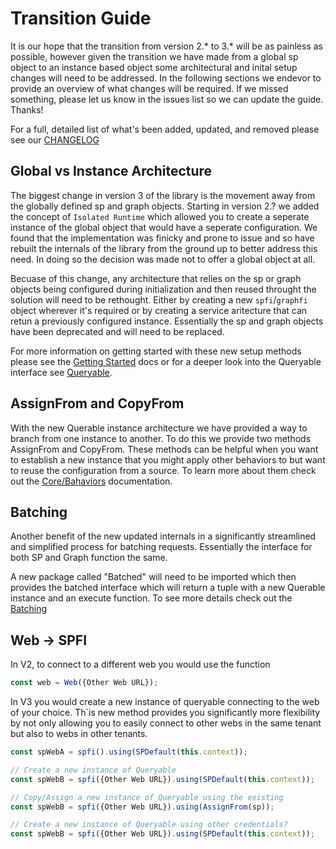 # Transition Guide

It is our hope that the transition from version 2.* to 3.* will be as painless as possible, however given the transition we have made from a global sp object to an instance based object some architectural and inital setup changes will need to be addressed. In the following sections we endevor to provide an overview of what changes will be required. If we missed something, please let us know in the issues list so we can update the guide. Thanks!

For a full, detailed list of what's been added, updated, and removed please see our [CHANGELOG](../../CHANGELOG.md)

## Global vs Instance Architecture

The biggest change in version 3 of the library is the movement away from the globally defined sp and graph objects. Starting in version 2.? we added the concept of `Isolated Runtime` which allowed you to create a seperate instance of the global object that would have a seperate configuration. We found that the implementation was finicky and prone to issue and so have rebuilt the internals of the library from the ground up to better address this need. In doing so the decision was made not to offer a global object at all.

Becuase of this change, any architecture that relies on the sp or graph objects being configured during initialization and then reused throught the solution will need to be rethought. Either by creating a new `spfi`/`graphfi` object wherever it's required or by creating a service aritecture that can retun a previously configured instance. Essentially the sp and graph objects have been deprecated and will need to be replaced.

For more information on getting started with these new setup methods please see the [Getting Started](./getting-started.md) docs or for a deeper look into the Queryable interface see [Queryable](./querable/index.md).

## AssignFrom and CopyFrom

With the new Querable instance architecture we have provided a way to branch from one instance to another. To do this we provide two methods AssignFrom and CopyFrom. These methods can be helpful when you want to establish a new instance that you might apply other behaviors to but want to reuse the configuration from a source. To learn more about them check out the [Core/Bahaviors](./core/behaviors.md) documentation.

## Batching

Another benefit of the new updated internals in a significantly streamlined and simplified process for batching requests. Essentially the interface for both SP and Graph function the same.

A new package called "Batched" will need to be imported which then provides the batched interface which will return a tuple with a new Querable instance and an execute function. To see more details check out the [Batching](./concepts/batching.md)

## Web -> SPFI

In V2, to connect to a different web you would use the function

```ts
const web = Web({Other Web URL});
```

In V3 you would create a new instance of queryable connecting to the web of your choice. Th`is new method provides you significantly more flexibility by not only allowing you to easily connect to other webs in the same tenant but also to webs in other tenants.

```ts
const spWebA = spfi().using(SPDefault(this.context));

// Create a new instance of Queryable
const spWebB = spfi({Other Web URL}).using(SPDefault(this.context));

// Copy/Assign a new instance of Queryable using the existing
const spWebB = spfi({Other Web URL}).using(AssignFrom(sp));

// Create a new instance of Queryable using other credentials?
const spWebB = spfi({Other Web URL}).using(SPDefault(this.context));

```


